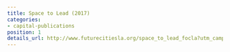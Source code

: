```yaml
---
title: Space to Lead (2017)
categories:
- capital-publications
position: 1
details_url: http://www.futurecitiesla.org/space_to_lead_focla?utm_campaign=eventfollowup&utm_medium=email&utm_source=futurecities
---
```


